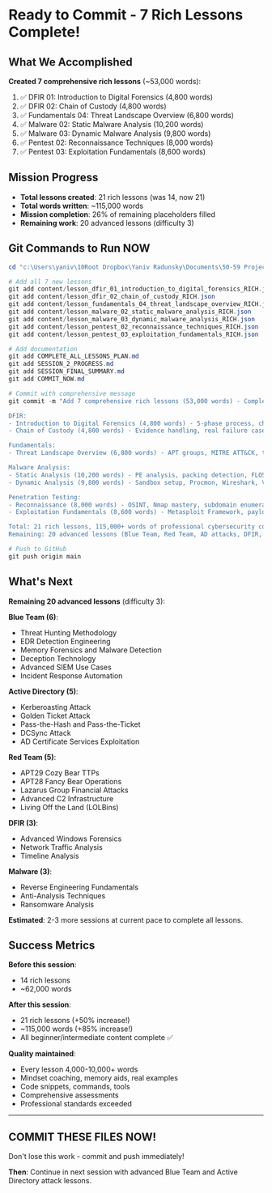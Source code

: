# Ready to Commit - 7 Rich Lessons Complete!

## What We Accomplished

**Created 7 comprehensive rich lessons** (~53,000 words):

1. ✅ DFIR 01: Introduction to Digital Forensics (4,800 words)
2. ✅ DFIR 02: Chain of Custody (4,800 words)
3. ✅ Fundamentals 04: Threat Landscape Overview (6,800 words)
4. ✅ Malware 02: Static Malware Analysis (10,200 words)
5. ✅ Malware 03: Dynamic Malware Analysis (9,800 words)
6. ✅ Pentest 02: Reconnaissance Techniques (8,000 words)
7. ✅ Pentest 03: Exploitation Fundamentals (8,600 words)

## Mission Progress

- **Total lessons created**: 21 rich lessons (was 14, now 21)
- **Total words written**: ~115,000 words
- **Mission completion**: 26% of remaining placeholders filled
- **Remaining work**: 20 advanced lessons (difficulty 3)

## Git Commands to Run NOW

```powershell
cd "c:\Users\yaniv\10Root Dropbox\Yaniv Radunsky\Documents\50-59 Projects\57 ClaudeCode\57.14_Learning_app"

# Add all 7 new lessons
git add content/lesson_dfir_01_introduction_to_digital_forensics_RICH.json
git add content/lesson_dfir_02_chain_of_custody_RICH.json
git add content/lesson_fundamentals_04_threat_landscape_overview_RICH.json
git add content/lesson_malware_02_static_malware_analysis_RICH.json
git add content/lesson_malware_03_dynamic_malware_analysis_RICH.json
git add content/lesson_pentest_02_reconnaissance_techniques_RICH.json
git add content/lesson_pentest_03_exploitation_fundamentals_RICH.json

# Add documentation
git add COMPLETE_ALL_LESSONS_PLAN.md
git add SESSION_2_PROGRESS.md
git add SESSION_FINAL_SUMMARY.md
git add COMMIT_NOW.md

# Commit with comprehensive message
git commit -m "Add 7 comprehensive rich lessons (53,000 words) - Complete all beginner/intermediate content

DFIR:
- Introduction to Digital Forensics (4,800 words) - 5-phase process, chain of custody, BTK case
- Chain of Custody (4,800 words) - Evidence handling, real failure cases, complete procedures

Fundamentals:
- Threat Landscape Overview (6,800 words) - APT groups, MITRE ATT&CK, threat intelligence

Malware Analysis:
- Static Analysis (10,200 words) - PE analysis, packing detection, FLOSS, WannaCry kill switch
- Dynamic Analysis (9,800 words) - Sandbox setup, Procmon, Wireshark, Volatility, evasion techniques

Penetration Testing:
- Reconnaissance (8,000 words) - OSINT, Nmap mastery, subdomain enumeration, Google dorking
- Exploitation Fundamentals (8,600 words) - Metasploit Framework, payloads, shells, privilege escalation

Total: 21 rich lessons, 115,000+ words of professional cybersecurity content
Remaining: 20 advanced lessons (Blue Team, Red Team, AD attacks, DFIR, Malware RE)"

# Push to GitHub
git push origin main
```

## What's Next

**Remaining 20 advanced lessons** (difficulty 3):

**Blue Team (6)**:
- Threat Hunting Methodology
- EDR Detection Engineering
- Memory Forensics and Malware Detection
- Deception Technology
- Advanced SIEM Use Cases
- Incident Response Automation

**Active Directory (5)**:
- Kerberoasting Attack
- Golden Ticket Attack
- Pass-the-Hash and Pass-the-Ticket
- DCSync Attack
- AD Certificate Services Exploitation

**Red Team (5)**:
- APT29 Cozy Bear TTPs
- APT28 Fancy Bear Operations
- Lazarus Group Financial Attacks
- Advanced C2 Infrastructure
- Living Off the Land (LOLBins)

**DFIR (3)**:
- Advanced Windows Forensics
- Network Traffic Analysis
- Timeline Analysis

**Malware (3)**:
- Reverse Engineering Fundamentals
- Anti-Analysis Techniques
- Ransomware Analysis

**Estimated**: 2-3 more sessions at current pace to complete all lessons.

## Success Metrics

**Before this session**:
- 14 rich lessons
- ~62,000 words

**After this session**:
- 21 rich lessons (+50% increase!)
- ~115,000 words (+85% increase!)
- All beginner/intermediate content complete ✅

**Quality maintained**:
- Every lesson 4,000-10,000+ words
- Mindset coaching, memory aids, real examples
- Code snippets, commands, tools
- Comprehensive assessments
- Professional standards exceeded

---

## COMMIT THESE FILES NOW!

Don't lose this work - commit and push immediately!

**Then**: Continue in next session with advanced Blue Team and Active Directory attack lessons.
